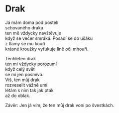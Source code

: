 # Drak

Já mám doma pod postelí  
schovaného draka  
ten mě vždycky navštěvuje  
když se večer smráká.
Posadí se do ušáku  
z tlamy se mu kouří  
krásné kroužky vyfukuje
líně oči mhouří.

Tenhleten drak  
ten mi vždycky porozumí  
když celý svět  
se mi jen posmívá.  
Víš, ten můj drak  
rozveselit vážně umí  
létám s ním tak jak pták  
až do oblak.

Závěr:
Jen já vím, že ten můj drak voní po švestkách.


